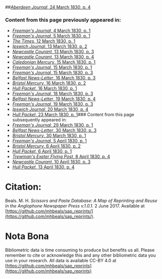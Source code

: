 ##[*Aberdeen Journal*, 24 March 1830, p. 4](https://mhbeals.github.io/sap_html/Aberdeen-Journal/Aberdeen-Journal-24-March-1830-p-4)

### Content from this page previously appeared in:
+ [*Freeman's Journal*, 4 March 1830, p. 1](https://mhbeals.github.io/sap_html/Freeman's-Journal/Freeman's-Journal-4-March-1830-p-1)
+ [*Freeman's Journal*, 5 March 1830, p. 1](https://mhbeals.github.io/sap_html/Freeman's-Journal/Freeman's-Journal-5-March-1830-p-1)
+ [*The Times*, 12 March 1830, p. 1](https://mhbeals.github.io/sap_html/The-Times/The-Times-12-March-1830-p-1)
+ [*Ipswich Journal*, 13 March 1830, p. 2](https://mhbeals.github.io/sap_html/Ipswich-Journal/Ipswich-Journal-13-March-1830-p-2)
+ [*Newcastle Courant*, 13 March 1830, p. 3](https://mhbeals.github.io/sap_html/Newcastle-Courant/Newcastle-Courant-13-March-1830-p-3)
+ [*Newcastle Courant*, 13 March 1830, p. 4](https://mhbeals.github.io/sap_html/Newcastle-Courant/Newcastle-Courant-13-March-1830-p-4)
+ [*Caledonian Mercury*, 15 March 1830, p. 1](https://mhbeals.github.io/sap_html/Caledonian-Mercury/Caledonian-Mercury-15-March-1830-p-1)
+ [*Freeman's Journal*, 15 March 1830, p. 1](https://mhbeals.github.io/sap_html/Freeman's-Journal/Freeman's-Journal-15-March-1830-p-1)
+ [*Freeman's Journal*, 15 March 1830, p. 3](https://mhbeals.github.io/sap_html/Freeman's-Journal/Freeman's-Journal-15-March-1830-p-3)
+ [*Belfast News-Letter*, 16 March 1830, p. 3](https://mhbeals.github.io/sap_html/Belfast-News-Letter/Belfast-News-Letter-16-March-1830-p-3)
+ [*Bristol Mercury*, 16 March 1830, p. 2](https://mhbeals.github.io/sap_html/Bristol-Mercury/Bristol-Mercury-16-March-1830-p-2)
+ [*Hull Packet*, 16 March 1830, p. 1](https://mhbeals.github.io/sap_html/Hull-Packet/Hull-Packet-16-March-1830-p-1)
+ [*Freeman's Journal*, 18 March 1830, p. 3](https://mhbeals.github.io/sap_html/Freeman's-Journal/Freeman's-Journal-18-March-1830-p-3)
+ [*Belfast News-Letter*, 19 March 1830, p. 4](https://mhbeals.github.io/sap_html/Belfast-News-Letter/Belfast-News-Letter-19-March-1830-p-4)
+ [*Freeman's Journal*, 19 March 1830, p. 3](https://mhbeals.github.io/sap_html/Freeman's-Journal/Freeman's-Journal-19-March-1830-p-3)
+ [*Ipswich Journal*, 20 March 1830, p. 4](https://mhbeals.github.io/sap_html/Ipswich-Journal/Ipswich-Journal-20-March-1830-p-4)
+ [*Hull Packet*, 23 March 1830, p. 1](https://mhbeals.github.io/sap_html/Hull-Packet/Hull-Packet-23-March-1830-p-1)### Content from this page subsequently appeared in:
+ [*Freeman's Journal*, 29 March 1830, p. 1](https://mhbeals.github.io/sap_html/Freeman's-Journal/Freeman's-Journal-29-March-1830-p-1)
+ [*Belfast News-Letter*, 30 March 1830, p. 3](https://mhbeals.github.io/sap_html/Belfast-News-Letter/Belfast-News-Letter-30-March-1830-p-3)
+ [*Bristol Mercury*, 30 March 1830, p. 1](https://mhbeals.github.io/sap_html/Bristol-Mercury/Bristol-Mercury-30-March-1830-p-1)
+ [*Freeman's Journal*, 5 April 1830, p. 1](https://mhbeals.github.io/sap_html/Freeman's-Journal/Freeman's-Journal-5-April-1830-p-1)
+ [*Bristol Mercury*, 6 April 1830, p. 2](https://mhbeals.github.io/sap_html/Bristol-Mercury/Bristol-Mercury-6-April-1830-p-2)
+ [*Hull Packet*, 6 April 1830, p. 1](https://mhbeals.github.io/sap_html/Hull-Packet/Hull-Packet-6-April-1830-p-1)
+ [*Trewman's Exeter Flying Post*, 8 April 1830, p. 4](https://mhbeals.github.io/sap_html/Trewman's-Exeter-Flying-Post/Trewman's-Exeter-Flying-Post-8-April-1830-p-4)
+ [*Newcastle Courant*, 10 April 1830, p. 3](https://mhbeals.github.io/sap_html/Newcastle-Courant/Newcastle-Courant-10-April-1830-p-3)
+ [*Hull Packet*, 13 April 1830, p. 4](https://mhbeals.github.io/sap_html/Hull-Packet/Hull-Packet-13-April-1830-p-4)
                    
# Citation: 

Beals. M. H. *Scissors and Paste Database: A Map of Reprinting and Reuse in the Anglophone Newspaper Press v.1.0.1.* 2 June 2017. Available at [https://github.com/mhbeals/sap_reprints/](https://github.com/mhbeals/sap_reprints/). 
                    
# Nota Bona

Bibliometric data is time consuming to produce but benefits us all. Please remember to cite or acknowledge this and any other bibliometric data you use in your research. All data is available CC-BY 4.0 at [https://github.com/mhbeals/sap_reprints](https://github.com/mhbeals/sap_reprints)